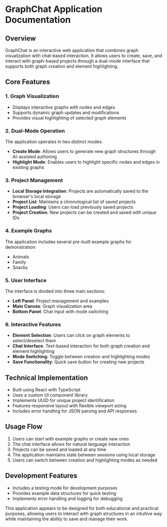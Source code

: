 # GraphChat Application Documentation

## Overview

GraphChat is an interactive web application that combines graph visualization with chat-based interaction. It allows users to create, save, and interact with graph-based projects through a dual-mode interface that supports both graph creation and element highlighting.

## Core Features

### 1. Graph Visualization

- Displays interactive graphs with nodes and edges
- Supports dynamic graph updates and modifications
- Provides visual highlighting of selected graph elements

### 2. Dual-Mode Operation

The application operates in two distinct modes:

- **Create Mode**: Allows users to generate new graph structures through AI-assisted authoring
- **Highlight Mode**: Enables users to highlight specific nodes and edges in existing graphs

### 3. Project Management

- **Local Storage Integration**: Projects are automatically saved to the browser's local storage
- **Project List**: Maintains a chronological list of saved projects
- **Project Loading**: Users can load previously saved projects
- **Project Creation**: New projects can be created and saved with unique IDs

### 4. Example Graphs

The application includes several pre-built example graphs for demonstration:

- Animals
- Family
- Snacks

### 5. User Interface

The interface is divided into three main sections:

- **Left Panel**: Project management and examples
- **Main Canvas**: Graph visualization area
- **Bottom Panel**: Chat input with mode switching

### 6. Interactive Features

- **Element Selection**: Users can click on graph elements to select/deselect them
- **Chat Interface**: Text-based interaction for both graph creation and element highlighting
- **Mode Switching**: Toggle between creation and highlighting modes
- **Save Functionality**: Quick save button for creating new projects

## Technical Implementation

- Built using React with TypeScript
- Uses a custom UI component library
- Implements UUID for unique project identification
- Features responsive layout with flexible viewport sizing
- Includes error handling for JSON parsing and API responses

## Usage Flow

1. Users can start with example graphs or create new ones
2. The chat interface allows for natural language interaction
3. Projects can be saved and loaded at any time
4. The application maintains state between sessions using local storage
5. Users can switch between creation and highlighting modes as needed

## Development Features

- Includes a testing mode for development purposes
- Provides example data structures for quick testing
- Implements error handling and logging for debugging

This application appears to be designed for both educational and practical purposes, allowing users to interact with graph structures in an intuitive way while maintaining the ability to save and manage their work.
